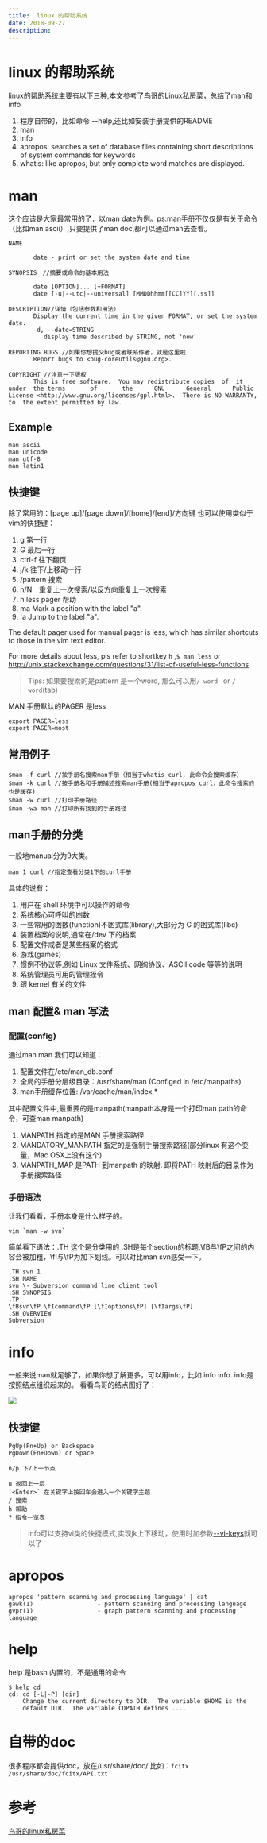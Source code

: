 ```yaml
---
title:	linux 的帮助系统
date: 2018-09-27
description: 
---
```

# linux 的帮助系统
linux的帮助系统主要有以下三种,本文参考了[鸟哥的Linux私房菜]，总结了man和info

1. 程序自带的，比如命令 --help,还比如安装手册提供的README
2. man
3. info
4. apropos: searches a set of database files containing short descriptions of system commands for keywords
5. whatis: like apropos, but only complete word matches are displayed.

# man 
这个应该是大家最常用的了．以man date为例。ps:man手册不仅仅是有关于命令（比如man ascii）,只要提供了man doc,都可以通过man去查看。

	NAME

		   date - print or set the system date and time

	SYNOPSIS　//摘要或命令的基本用法

		   date [OPTION]... [+FORMAT]
		   date [-u|--utc|--universal] [MMDDhhmm[[CC]YY][.ss]]

	DESCRIPTION//详情（包括参数和用法）
		   Display the current time in the given FORMAT, or set the system date.
		   -d, --date=STRING
			  display time described by STRING, not 'now'

	REPORTING BUGS //如果你想提交bug或者联系作者，就是这里啦
		   Report bugs to <bug-coreutils@gnu.org>.

	COPYRIGHT //注意一下版权
		   This is free software.  You may redistribute copies  of	it  under  the terms	   of	    the	     GNU      General	   Public      License <http://www.gnu.org/licenses/gpl.html>.	There is NO WARRANTY,  to  the extent permitted by law.

## Example

	man ascii
	man unicode
	man utf-8
	man latin1

## 快捷键
除了常用的：[page up]/[page down]/[home]/[end]/方向键
也可以使用类似于vim的快捷键：

1. g 第一行
1. G 最后一行
1. ctrl-f 往下翻页
1. j/k 往下/上移动一行
1. /pattern  搜索
1. n/N　重复上一次搜索/以反方向重复上一次搜索
1. h less pager 帮助
1. ma	Mark a position with the label "a".
1. 'a	Jump to the label "a".

The default pager used for manual pager is less, which has similar shortcuts to those in the vim text editor.

For more details about less, pls refer to shortkey `h` ,`$ man less` or 
http://unix.stackexchange.com/questions/31/list-of-useful-less-functions

> Tips: 如果要搜索的是pattern 是一个word, 那么可以用`/ word ` or `/	word`(tab)

MAN 手册默认的PAGER 是less

	export PAGER=less
	export PAGER=most

## 常用例子

	$man -f curl //按手册名搜索man手册（相当于whatis curl, 此命令会搜索缓存）
	$man -k curl //按手册名和手册描述搜索man手册(相当于apropos curl，此命令搜索的也是缓存)
	$man -w curl //打印手册路径
	$man -wa man //打印所有找到的手册路径

## man手册的分类
一般地manual分为9大类。
	
	man 1 curl //指定查看分类1下的curl手册

具体的说有：
1. 用户在 shell 环境中可以操作的命令
2. 系统核心可呼叫的凼数
3. 一些常用的凼数(function)不凼式库(library),大部分为 C 的凼式库(libc)
4. 装置档案的说明,通常在/dev 下的档案
5. 配置文件戒者是某些档案的格式
6. 游戏(games)
7. 惯例不协议等,例如 Linux 文件系统、网绚协议、ASCII code 等等的说明
8. 系统管理员可用的管理挃令
9. 跟 kernel 有关的文件

## man 配置& man 写法

### 配置(config)
通过man man 我们可以知道：

1. 配置文件在/etc/man_db.conf 
2. 全局的手册分层级目录：/usr/share/man (Configed in /etc/manpaths)
2. man手册缓存位置: /var/cache/man/index.*

其中配置文件中,最重要的是manpath(manpath本身是一个打印man path的命令，可查man manpath)

1. MANPATH 指定的是MAN 手册搜索路径
1. MANDATORY_MANPATH 指定的是强制手册搜索路径(部分linux 有这个变量，Mac OSX上没有这个)
2. MANPATH_MAP 是PATH 到manpath 的映射. 即将PATH 映射后的目录作为手册搜索路径

### 手册语法
让我们看看，手册本身是什么样子的。

	vim `man -w svn` 

简单看下语法：.TH 这个是分类用的 .SH是每个section的标题,\fB与\fP之间的内容会被加粗，\fI与\fP为加下划线。可以对比man svn感受一下。 

	.TH svn 1
	.SH NAME
	svn \- Subversion command line client tool
	.SH SYNOPSIS
	.TP
	\fBsvn\fP \fIcommand\fP [\fIoptions\fP] [\fIargs\fP]
	.SH OVERVIEW
	Subversion 

# info
一般来说man就足够了，如果你想了解更多，可以用info，比如 info info.
info是按照结点组织起来的。 看看鸟哥的结点图好了：

![](/img/linux-help.info.png)

## 快捷键

	PgUp(Fn+Up) or Backspace 
	PgDown(Fn+Down) or Space

	n/p 下/上一节点

	u 返回上一层
	`<Enter>` 在关键字上按回车会进入一个关键字主题
	/ 搜索
	h 帮助
	? 指令一览表


> info可以支持vi类的快捷模式,实现jk上下移动，使用时加参数[--vi-keys](http://www.gnu.org/software/texinfo/manual/info-stnd/info-stnd.html)就可以了

# apropos

	apropos 'pattern scanning and processing language' | cat
	gawk(1)                  - pattern scanning and processing language
	gvpr(1)                  - graph pattern scanning and processing language

# help
help 是bash 内置的，不是通用的命令

	$ help cd
	cd: cd [-L|-P] [dir]
		Change the current directory to DIR.  The variable $HOME is the
		default DIR.  The variable CDPATH defines ....

# 自带的doc
很多程序都会提供doc，放在/usr/share/doc/
比如：`fcitx /usr/share/doc/fcitx/API.txt`

# 参考
[鸟哥的linux私房菜]

[鸟哥的linux私房菜]: http://linux.vbird.org/
